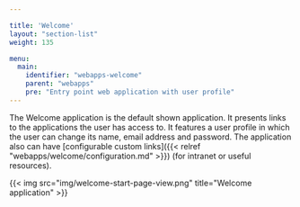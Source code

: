```yaml
---

title: 'Welcome'
layout: "section-list"
weight: 135

menu:
  main:
    identifier: "webapps-welcome"
    parent: "webapps"
    pre: "Entry point web application with user profile"
---
```


The Welcome application is the default shown application. It presents links to the applications the user has access to.
It features a user profile in which the user can change its name, email address and password.
The application also can have [configurable custom links]({{< relref "webapps/welcome/configuration.md" >}}) (for intranet or useful resources).

{{< img src="img/welcome-start-page-view.png" title="Welcome application" >}}
